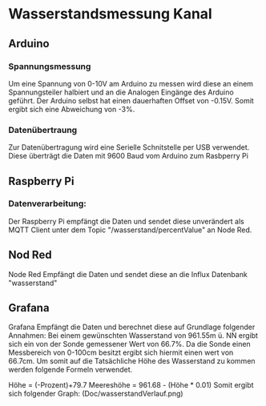 # Wasserstandsmessung Kanal
## Arduino
### Spannungsmessung
Um eine Spannung von 0-10V am Arduino zu messen wird diese an einem Spannungsteiler halbiert und an die Analogen Eingänge des Arduino geführt. Der Arduino selbst hat einen dauerhaften Offset von -0.15V. Somit ergibt sich eine Abweichung von -3%. 

### Datenübertraung
Zur Datenübertragung wird eine Serielle Schnitstelle per USB verwendet. Diese überträgt die Daten mit 9600 Baud vom Arduino zum Rasbperry Pi

## Raspberry Pi
### Datenverarbeitung:
Der Raspberry Pi empfängt die Daten und sendet diese unverändert als MQTT Client unter dem Topic "/wasserstand/percentValue" an Node Red.

## Nod Red
Node Red Empfängt die Daten und sendet diese an die Influx Datenbank "wasserstand"

## Grafana 
Grafana Empfängt die Daten und berechnet diese auf Grundlage folgender Annahmen:
Bei einem gewünschten Wasserstand von 961.55m ü. NN ergibt sich ein von der Sonde gemessener Wert von 66.7%. Da die Sonde einen Messbereich von 0-100cm besitzt ergibt sich hiermit einen wert von 66.7cm. Um somit auf die Tatsächliche Höhe des Wasserstand zu kommen werden folgende Formeln verwendet.

Höhe = (-Prozent)+79.7
Meereshöhe = 961.68 - (Höhe * 0.01)
Somit ergibt sich folgender Graph: 
(Doc/wasserstandVerlauf.png)
